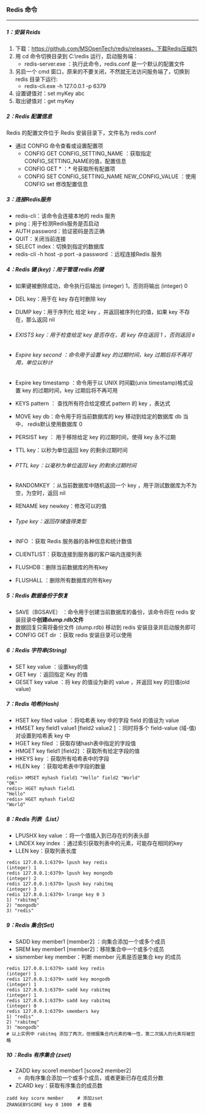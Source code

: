 ### Redis 命令

------

##### 1：安装 Reids

1. 下载：https://github.com/MSOpenTech/redis/releases，下载Redis压缩包
2. 用 cd 命令切换目录到 C:\redis  运行，启动服务端： 
   - redis-server.exe  ：执行此命令，redis.conf 是一个默认的配置文件
3. 另启一个 cmd 窗口，原来的不要关闭，不然就无法访问服务端了，切换到 redis 目录下运行: 
   - redis-cli.exe -h 127.0.0.1 -p 6379
4. 设置键值对：set myKey abc 
5. 取出键值对：get myKey

##### 2：Redis 配置信息

Redis 的配置文件位于 Redis 安装目录下，文件名为 redis.conf

- 通过 CONFIG 命令查看或设置配置项
  - CONFIG  GET  CONFIG_SETTING_NAME  ：获取指定 CONFIG_SETTING_NAME的值，配置信息
  - CONFIG  GET  *     ：* 号获取所有配置项
  - CONFIG  SET   CONFIG_SETTING_NAME    NEW_CONFIG_VALUE  ：使用 CONFIG set 修改配置信息

##### 3：连接Redis服务

- redis-cli：该命令会连接本地的 redis 服务
- ping：用于检测Redis服务是否启动
- AUTH password：验证密码是否正确
- QUIT：关闭当前连接
- SELECT index：切换到指定的数据库
- redis-cli -h host -p port -a password ：远程连接Redis 服务

##### 4：Redis 键 (key)：用于管理 redis 的键

- 如果键被删除成功，命令执行后输出 (integer) 1，否则将输出 (integer) 0

- DEL key：用于在 key 存在时删除  key

- DUMP key：用于序列化 给定 key ，并返回被序列化的值，如果 key 不存在，那么返回 nil 

- ###### EXISTS key：用于检查给定 key 是否存在，若 key 存在返回 1 ，否则返回 `0`

- ###### Expire key second ：命令用于设置 key 的过期时间，key 过期后将不再可用，单位以秒计

- Expire key timestamp ：命令用于以 UNIX 时间戳(unix timestamp)格式设置 key 的过期时间，key 过期后将不再可用

- KEYS pattern ： 查找所有符合给定模式 pattern 的 key ，表达式

- MOVE key  db：命令用于将当前数据库的 key 移动到给定的数据库 db 当中， redis默认使用数据库 0

- PERSIST key ： 用于移除给定 key 的过期时间，使得 key 永不过期

- TTL key：以秒为单位返回 key 的剩余过期时间

- ###### PTTL key：以毫秒为单位返回 key 的剩余过期时间

- RANDOMKEY ：从当前数据库中随机返回一个 key ，用于测试数据库为不为空，为空时，返回 nil 

- RENAME key newkey：修改可以的值

- ###### Type key：返回存储值得类型

- INFO ：获取 Redis 服务器的各种信息和统计数值

- CLIENTLIST：获取连接到服务器的客户端内连接列表

- FLUSHDB：删除当前数据库的所有key

- FLUSHALL ：删除所有数据库的所有key

##### 5：Redis 数据备份于恢复

- SAVE（BGSAVE） ：命令用于创建当前数据库的备份，该命令将在 redis 安装目录中**创建dump.rdb文件**
- 数据回复只需将备份文件 (dump.rdb) 移动到 redis 安装目录并启动服务即可
- CONFIG GET dir    ：获取 redis 安装目录可以使用 

##### 6：Redis 字符串(String)

- SET key value ：设置key的值
- GET key  ：返回指定 Key 的值
- GESET key value ：将 key 的值设为新的 value ，并返回 key 的旧值(old value)

##### 7：Redis 哈希(Hash)

- HSET key filed value ：将哈希表 key 中的字段 field 的值设为 value 
- HMSET key field1 value1 [field2 value2 ]  ：同时将多个 field-value (域-值)对设置到哈希表 key 中
- HGET key filed ：获取存储hash表中指定的字段值
- HMGET key field1 [field2] ：获取所有给定字段的值
- HKEYS key ：获取所有哈希表中的字段
- HLEN key ：获取哈希表中字段的数量

```shell
redis> HMSET myhash field1 "Hello" field2 "World"
"OK"
redis> HGET myhash field1
"Hello"
redis> HGET myhash field2
"World"
```

##### 8：Redis 列表（List）

- LPUSHX key value ：将一个值插入到已存在的列表头部
- LINDEX key index ：通过索引获取列表中的元素，可能存在相同的key
- LLEN key：获取列表长度

```shell
redis 127.0.0.1:6379> lpush key redis
(integer) 1
redis 127.0.0.1:6379> lpush key mongodb
(integer) 2
redis 127.0.0.1:6379> lpush key rabitmq
(integer) 3
redis 127.0.0.1:6379> lrange key 0 3
1) "rabitmq"
2) "mongodb"
3) "redis"
```

##### 9：Redis 集合(Set)

- SADD key member1 [member2] ：向集合添加一个或多个成员
- SREM key member1 [member2]：移除集合中一个或多个成员
- sismember key member：判断 member 元素是否是集合 key 的成员 

```shell
redis 127.0.0.1:6379> sadd key redis
(integer) 1
redis 127.0.0.1:6379> sadd key mongodb
(integer) 1
redis 127.0.0.1:6379> sadd key rabitmq
(integer) 1
redis 127.0.0.1:6379> sadd key rabitmq
(integer) 0
redis 127.0.0.1:6379> smembers key
1) "redis"
2) "rabitmq"
3) "mongodb"
# 以上实例中 rabitmq 添加了两次，但根据集合内元素的唯一性，第二次插入的元素将被忽略
```

##### 10：Redis 有序集合 (zset)

- ZADD key score1 member1 [score2 member2]
  - 向有序集合添加一个或多个成员，或者更新已存在成员分数
- ZCARD key：获取有序集合的成员数

```shell
zadd key score member     # 添加zset
ZRANGEBYSCORE key 0 1000  # 查看
```